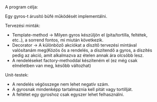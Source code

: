 A program célja:

Egy gyros-t árusító büfé működését implementálni.
	
Tervezési minták:
- Template-method -> Milyen gyros készüljön el (pita/tortilla, feltétek, etc..), a sorrend fontos, mi miután következik.
- Decorator -> A különböző akciókat a díszítő tervezési mintával valósítanám meg(Közös ős a rendelés, a díszítendő a gyros, a díszítés pedig az akció, amit alkalmazva az ételen annak ára olcsóbb lesz.
- A rendeléseket factory-methoddal készíteném el (ez még csak elméletben van meg, később változhat)

Unit-testek:
- A rendelés végösszege nem lehet negatív szám.
- A gyrosnak mindenképp tartalmaznia kell pitát vagy tortillját.
- A feltétet egy gyroshoz csak egyszer lehet felhasználni.